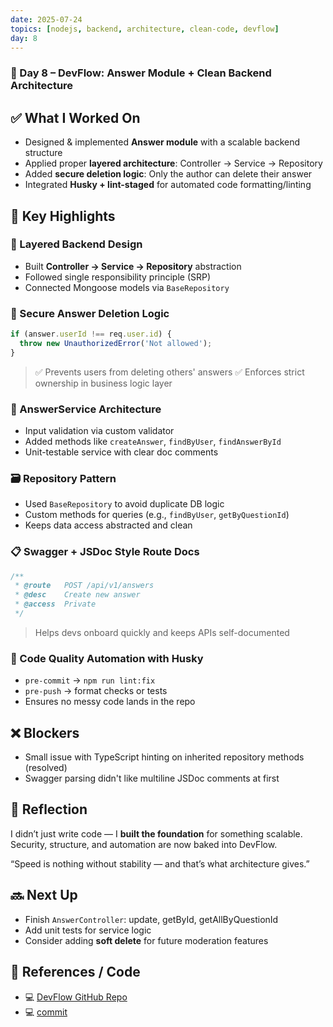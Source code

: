 ```yaml
---
date: 2025-07-24
topics: [nodejs, backend, architecture, clean-code, devflow]
day: 8
---
```


### 📘 Day 8 – DevFlow: Answer Module + Clean Backend Architecture


## ✅ What I Worked On
- Designed & implemented **Answer module** with a scalable backend structure
- Applied proper **layered architecture**: Controller → Service → Repository
- Added **secure deletion logic**: Only the author can delete their answer
- Integrated **Husky + lint-staged** for automated code formatting/linting

## 🧠 Key Highlights

### 🧱 Layered Backend Design
- Built **Controller → Service → Repository** abstraction
- Followed single responsibility principle (SRP)
- Connected Mongoose models via `BaseRepository`

### 🔐 Secure Answer Deletion Logic
```ts
if (answer.userId !== req.user.id) {
  throw new UnauthorizedError('Not allowed');
}
````

> ✅ Prevents users from deleting others' answers
> ✅ Enforces strict ownership in business logic layer

### 🧪 AnswerService Architecture

* Input validation via custom validator
* Added methods like `createAnswer`, `findByUser`, `findAnswerById`
* Unit-testable service with clear doc comments

### 🗃️ Repository Pattern

* Used `BaseRepository` to avoid duplicate DB logic
* Custom methods for queries (e.g., `findByUser`, `getByQuestionId`)
* Keeps data access abstracted and clean

### 📋 Swagger + JSDoc Style Route Docs

```js
/**
 * @route   POST /api/v1/answers
 * @desc    Create new answer
 * @access  Private
 */
```

> Helps devs onboard quickly and keeps APIs self-documented

### 🧼 Code Quality Automation with Husky

* `pre-commit` → `npm run lint:fix`
* `pre-push` → format checks or tests
* Ensures no messy code lands in the repo


## ❌ Blockers

* Small issue with TypeScript hinting on inherited repository methods (resolved)
* Swagger parsing didn't like multiline JSDoc comments at first


## 🧠 Reflection

I didn’t just write code — I **built the foundation** for something scalable.
Security, structure, and automation are now baked into DevFlow.

 “Speed is nothing without stability — and that’s what architecture gives.”


## 🔜 Next Up

* Finish `AnswerController`: update, getById, getAllByQuestionId
* Add unit tests for service logic
* Consider adding **soft delete** for future moderation features


## 🔗 References / Code

* 💻 [DevFlow GitHub Repo](https://github.com/Sangam5756/devflow)
* 💻 [commit](https://github.com/Sangam5756/devflow/commit/2be74f5f47de1440766e182271630ca5deb77161)


